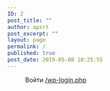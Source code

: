 ```yaml
---
ID: 2
post_title: ""
author: apsrt
post_excerpt: ""
layout: page
permalink: /
published: true
post_date: 2019-05-08 10:25:55
---
```

<!-- wp:image {"id":1338,"align":"center"} -->
<div class="wp-block-image"><figure class="aligncenter"><img src="http://apsrt.superuser.su/wp-content/uploads/2019/05/logo-apsrt.png" alt="" class="wp-image-1338"/><figcaption>Войти   <a href="/wp-login.php">/wp-login.php</a></figcaption></figure></div>
<!-- /wp:image -->